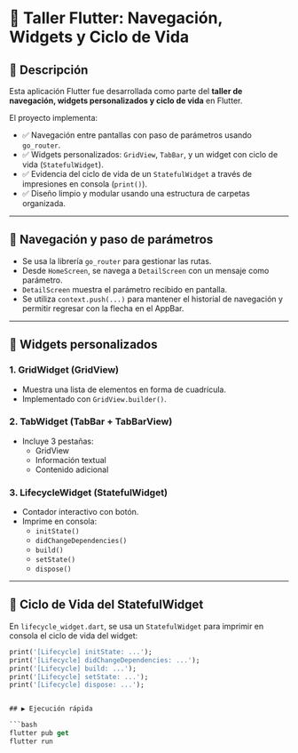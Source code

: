 # 🚀 Taller Flutter: Navegación, Widgets y Ciclo de Vida

## 📱 Descripción

Esta aplicación Flutter fue desarrollada como parte del **taller de navegación, widgets personalizados y ciclo de vida** en Flutter.

El proyecto implementa:

- ✅ Navegación entre pantallas con paso de parámetros usando `go_router`.
- ✅ Widgets personalizados: `GridView`, `TabBar`, y un widget con ciclo de vida (`StatefulWidget`).
- ✅ Evidencia del ciclo de vida de un `StatefulWidget` a través de impresiones en consola (`print()`).
- ✅ Diseño limpio y modular usando una estructura de carpetas organizada.


---

## 🧭 Navegación y paso de parámetros

- Se usa la librería `go_router` para gestionar las rutas.
- Desde `HomeScreen`, se navega a `DetailScreen` con un mensaje como parámetro.
- `DetailScreen` muestra el parámetro recibido en pantalla.
- Se utiliza `context.push(...)` para mantener el historial de navegación y permitir regresar con la flecha en el AppBar.

---

## 🧱 Widgets personalizados

### 1. **GridWidget (GridView)**
- Muestra una lista de elementos en forma de cuadrícula.
- Implementado con `GridView.builder()`.

### 2. **TabWidget (TabBar + TabBarView)**
- Incluye 3 pestañas:
  - GridView
  - Información textual
  - Contenido adicional

### 3. **LifecycleWidget (StatefulWidget)**
- Contador interactivo con botón.
- Imprime en consola:
  - `initState()`
  - `didChangeDependencies()`
  - `build()`
  - `setState()`
  - `dispose()`

---

## 🔁 Ciclo de Vida del StatefulWidget

En `lifecycle_widget.dart`, se usa un `StatefulWidget` para imprimir en consola el ciclo de vida del widget:

```dart
print('[Lifecycle] initState: ...');
print('[Lifecycle] didChangeDependencies: ...');
print('[Lifecycle] build: ...');
print('[Lifecycle] setState: ...');
print('[Lifecycle] dispose: ...');


## ▶️ Ejecución rápida

```bash
flutter pub get
flutter run

